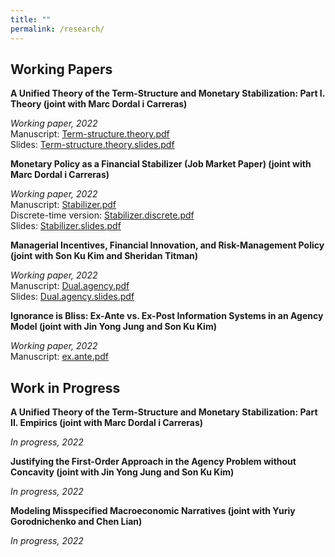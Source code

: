 ```yaml
---
title: ""
permalink: /research/
---
```


## Working Papers

**A Unified Theory of the Term-Structure and Monetary Stabilization: Part I. Theory (joint with Marc Dordal i Carreras)** 

  *Working paper, 2022*  
  Manuscript: [Term-structure.theory.pdf](/files/0Seung_JMP2.pdf)  
  Slides: [Term-structure.theory.slides.pdf](/files/0Seung_JMP2_slides.pdf)  


**Monetary Policy as a Financial Stabilizer (Job Market Paper) (joint with Marc Dordal i Carreras)** 

  *Working paper, 2022*  
  Manuscript: [Stabilizer.pdf](/files/0Seung_JMP1.pdf)  
  Discrete-time version: [Stabilizer.discrete.pdf](/files/0Discrete_Seung_JMP1.pdf)  
  Slides: [Stabilizer.slides.pdf](/files/0Seung_JMP1_Slides.pdf)    


**Managerial Incentives, Financial Innovation, and Risk-Management Policy (joint with Son Ku Kim and Sheridan Titman)** 

  *Working paper, 2022*  
  Manuscript: [Dual.agency.pdf](/files/0klt2021.pdf)  
  Slides: [Dual.agency.slides.pdf](/files/0Slides_klt2021.pdf)    
 
 
**Ignorance is Bliss: Ex-Ante vs. Ex-Post Information Systems in an Agency Model (joint with Jin Yong Jung and Son Ku Kim)** 

  *Working paper, 2022*  
  Manuscript: [ex.ante.pdf](/files/exante2020.pdf)  
  
  

## Work in Progress

**A Unified Theory of the Term-Structure and Monetary Stabilization: Part II. Empirics (joint with Marc Dordal i Carreras)**  

  *In progress, 2022*  

**Justifying the First-Order Approach in the Agency Problem without Concavity (joint with Jin Yong Jung and Son Ku Kim)**  

  *In progress, 2022*  

**Modeling Misspecified Macroeconomic Narratives (joint with Yuriy Gorodnichenko and Chen Lian)**  

  *In progress, 2022*  
